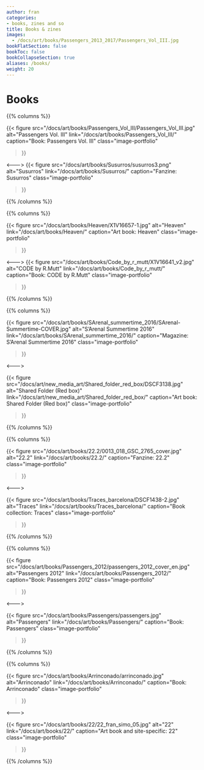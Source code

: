 ```yaml
---
author: fran
categories:
- books, zines and so
title: Books & zines
images:
  - /docs/art/books/Passengers_2013_2017/Passengers_Vol_III.jpg
bookFlatSection: false
bookToc: false
bookCollapseSection: true
aliases: /books/
weight: 20
---
```


# Books

{{% columns %}}

{{< figure
  src="/docs/art/books/Passengers_Vol_III/Passengers_Vol_III.jpg"
  alt="Passengers Vol. III"
  link="/docs/art/books/Passengers_Vol_III/"
  caption="Book: Passengers Vol. III"
  class="image-portfolio"
>}}

<--->
{{< figure
  src="/docs/art/books/Susurros/susurros3.png"
  alt="Susurros"
  link="/docs/art/books/Susurros/"
  caption="Fanzine: Susurros"
  class="image-portfolio"
>}}

{{% /columns %}}

{{% columns %}}

{{< figure
  src="/docs/art/books/Heaven/X1V16657-1.jpg"
  alt="Heaven"
  link="/docs/art/books/Heaven/"
  caption="Art book: Heaven"
  class="image-portfolio"
>}}

<--->
{{< figure
  src="/docs/art/books/Code_by_r_mutt/X1V16641_v2.jpg"
  alt="CODE by R.Mutt"
  link="/docs/art/books/Code_by_r_mutt/"
  caption="Book: CODE by R.Mutt"
  class="image-portfolio"
>}}

{{% /columns %}}

{{% columns %}}

{{< figure
  src="/docs/art/books/SArenal_summertime_2016/SArenal-Summertime-COVER.jpg"
  alt="S’Arenal Summertime 2016"
  link="/docs/art/books/SArenal_summertime_2016/"
  caption="Magazine: S’Arenal Summertime 2016"
  class="image-portfolio"
>}}

<--->

{{< figure
  src="/docs/art/new_media_art/Shared_folder_red_box/DSCF3138.jpg"
  alt="Shared Folder (Red box)"
  link="/docs/art/new_media_art/Shared_folder_red_box/"
  caption="Art book: Shared Folder (Red box)"
  class="image-portfolio"
>}}


{{% /columns %}}

{{% columns %}}

{{< figure
  src="/docs/art/books/22.2/0013_018_GSC_2765_cover.jpg"
  alt="22.2"
  link="/docs/art/books/22.2/"
  caption="Fanzine: 22.2"
  class="image-portfolio"
>}}

<--->

{{< figure
  src="/docs/art/books/Traces_barcelona/DSCF1438-2.jpg"
  alt="Traces"
  link="/docs/art/books/Traces_barcelona/"
  caption="Book collection: Traces"
  class="image-portfolio"
>}}

{{% /columns %}}

{{% columns %}}

{{< figure
  src="/docs/art/books/Passengers_2012/passengers_2012_cover_en.jpg"
  alt="Passengers 2012"
  link="/docs/art/books/Passengers_2012/"
  caption="Book: Passengers 2012"
  class="image-portfolio"
>}}

<--->

{{< figure
  src="/docs/art/books/Passengers/passengers.jpg"
  alt="Passengers"
  link="/docs/art/books/Passengers/"
  caption="Book: Passengers"
  class="image-portfolio"
>}}


{{% /columns %}}

{{% columns %}}

{{< figure
  src="/docs/art/books/Arrinconado/arrinconado.jpg"
  alt="Arrinconado"
  link="/docs/art/books/Arrinconado/"
  caption="Book: Arrinconado"
  class="image-portfolio"
>}}

<--->

{{< figure
  src="/docs/art/books/22/22_fran_simo_05.jpg"
  alt="22"
  link="/docs/art/books/22/"
  caption="Art book and site-specific: 22"
  class="image-portfolio"
>}}



{{% /columns %}}